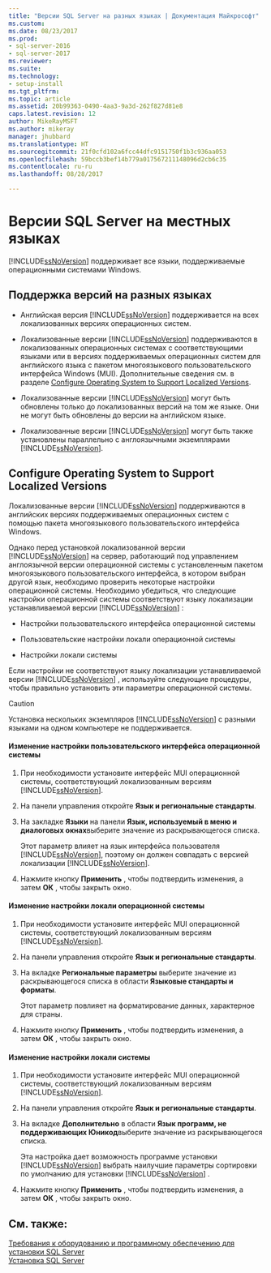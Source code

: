 ```yaml
---
title: "Версии SQL Server на разных языках | Документация Майкрософт"
ms.custom: 
ms.date: 08/23/2017
ms.prod:
- sql-server-2016
- sql-server-2017
ms.reviewer: 
ms.suite: 
ms.technology:
- setup-install
ms.tgt_pltfrm: 
ms.topic: article
ms.assetid: 20b99363-0490-4aa3-9a3d-262f827d81e8
caps.latest.revision: 12
author: MikeRayMSFT
ms.author: mikeray
manager: jhubbard
ms.translationtype: HT
ms.sourcegitcommit: 21f0cfd102a6fcc44dfc9151750f1b3c936aa053
ms.openlocfilehash: 59bccb3bef14b779a017567211148096d2cb6c35
ms.contentlocale: ru-ru
ms.lasthandoff: 08/28/2017

---
```

# <a name="local-language-versions-in-sql-server"></a>Версии SQL Server на местных языках
  [!INCLUDE[ssNoVersion](../../includes/ssnoversion-md.md)] поддерживает все языки, поддерживаемые операционными системами Windows.  
  
## <a name="cross-language-support"></a>Поддержка версий на разных языках  
  
-   Английская версия [!INCLUDE[ssNoVersion](../../includes/ssnoversion-md.md)] поддерживается на всех локализованных версиях операционных систем.  
  
-   Локализованные версии [!INCLUDE[ssNoVersion](../../includes/ssnoversion-md.md)] поддерживаются в локализованных операционных системах с соответствующими языками или в версиях поддерживаемых операционных систем для английского языка с пакетом многоязыкового пользовательского интерфейса Windows (MUI). Дополнительные сведения см. в разделе [Configure Operating System to Support Localized Versions](../../sql-server/install/local-language-versions-in-sql-server.md#BK_ConfigureOS).  
  
-   Локализованные версии [!INCLUDE[ssNoVersion](../../includes/ssnoversion-md.md)] могут быть обновлены только до локализованных версий на том же языке. Они не могут быть обновлены до версии на английском языке.  
  
-   Локализованные версии [!INCLUDE[ssNoVersion](../../includes/ssnoversion-md.md)] могут быть также установлены параллельно с англоязычными экземплярами [!INCLUDE[ssNoVersion](../../includes/ssnoversion-md.md)].  
  
##  <a name="BK_ConfigureOS"></a> Configure Operating System to Support Localized Versions  
 Локализованные версии [!INCLUDE[ssNoVersion](../../includes/ssnoversion-md.md)] поддерживаются в английских версиях поддерживаемых операционных систем с помощью пакета многоязыкового пользовательского интерфейса Windows.  
  
 Однако перед установкой локализованной версии [!INCLUDE[ssNoVersion](../../includes/ssnoversion-md.md)] на сервер, работающий под управлением англоязычной версии операционной системы с установленным пакетом многоязыкового пользовательского интерфейса, в котором выбран другой язык, необходимо проверить некоторые настройки операционной системы. Необходимо убедиться, что следующие настройки операционной системы соответствуют языку локализации устанавливаемой версии [!INCLUDE[ssNoVersion](../../includes/ssnoversion-md.md)] :  
  
-   Настройки пользовательского интерфейса операционной системы  
  
-   Пользовательские настройки локали операционной системы  
  
-   Настройки локали системы  
  
 Если настройки не соответствуют языку локализации устанавливаемой версии [!INCLUDE[ssNoVersion](../../includes/ssnoversion-md.md)] , используйте следующие процедуры, чтобы правильно установить эти параметры операционной системы.  
  
> [!CAUTION]  
>  Установка нескольких экземпляров [!INCLUDE[ssNoVersion](../../includes/ssnoversion-md.md)] с разными языками на одном компьютере не поддерживается.  
  
#### <a name="to-change-the-operating-system-user-interface-setting"></a>Изменение настройки пользовательского интерфейса операционной системы  
  
1.  При необходимости установите интерфейс MUI операционной системы, соответствующий локализованным версиям [!INCLUDE[ssNoVersion](../../includes/ssnoversion-md.md)].  
  
2.  На панели управления откройте **Язык и региональные стандарты**.  
  
3.  На закладке **Языки** на панели **Язык, используемый в меню и диалоговых окнах**выберите значение из раскрывающегося списка.  
  
     Этот параметр влияет на язык интерфейса пользователя [!INCLUDE[ssNoVersion](../../includes/ssnoversion-md.md)], поэтому он должен совпадать с версией локализации [!INCLUDE[ssNoVersion](../../includes/ssnoversion-md.md)].  
  
4.  Нажмите кнопку **Применить** , чтобы подтвердить изменения, а затем **ОК** , чтобы закрыть окно.  
  
#### <a name="to-change-the-operating-system-user-locale-setting"></a>Изменение настройки локали операционной системы  
  
1.  При необходимости установите интерфейс MUI операционной системы, соответствующий локализованным версиям [!INCLUDE[ssNoVersion](../../includes/ssnoversion-md.md)].  
  
2.  На панели управления откройте **Язык и региональные стандарты**.  
  
3.  На вкладке **Региональные параметры** выберите значение из раскрывающегося списка в области **Языковые стандарты и форматы**.  
  
     Этот параметр повлияет на форматирование данных, характерное для страны.  
  
4.  Нажмите кнопку **Применить** , чтобы подтвердить изменения, а затем **ОК** , чтобы закрыть окно.  
  
#### <a name="to-change-the-system-locale-setting"></a>Изменение настройки локали системы  
  
1.  При необходимости установите интерфейс MUI операционной системы, соответствующий локализованным версиям [!INCLUDE[ssNoVersion](../../includes/ssnoversion-md.md)].  
  
2.  На панели управления откройте **Язык и региональные стандарты**.  
  
3.  На вкладке **Дополнительно** в области **Язык программ, не поддерживающих Юникод**выберите значение из раскрывающегося списка.  
  
     Эта настройка дает возможность программе установки [!INCLUDE[ssNoVersion](../../includes/ssnoversion-md.md)] выбрать наилучшие параметры сортировки по умолчанию для установки [!INCLUDE[ssNoVersion](../../includes/ssnoversion-md.md)] .  
  
4.  Нажмите кнопку **Применить** , чтобы подтвердить изменения, а затем **ОК** , чтобы закрыть окно.  
  
## <a name="see-also"></a>См. также:  
 [Требования к оборудованию и программному обеспечению для установки SQL Server](../../sql-server/install/hardware-and-software-requirements-for-installing-sql-server.md)   
 [Установка SQL Server](../../database-engine/install-windows/install-sql-server.md)  
  
  
